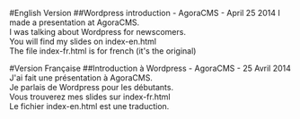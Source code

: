 #English Version
##Wordpress introduction - AgoraCMS - April 25 2014
I made a presentation at AgoraCMS.  
I was talking about Wordpress for newscomers.  
You will find my slides on index-en.html  
The file index-fr.html is for french (it's the original)  

#Version Française
##Introduction à Wordpress - AgoraCMS - 25 Avril 2014
J'ai fait une présentation à AgoraCMS.  
Je parlais de Wordpress pour les débutants.  
Vous trouverez mes slides sur index-fr.html  
Le fichier index-en.html est une traduction.  
